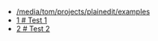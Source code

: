 + [/media/tom/projects/plainedit/examples](file:///media/tom/projects/plainedit/examples/)
+ [1 # Test 1](file:///media/tom/projects/plainedit/examples/1/index.html)
+ [2 # Test 2](file:///media/tom/projects/plainedit/examples/2/index.html)
